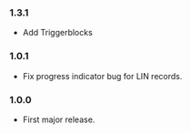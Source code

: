### 1.3.1
* Add Triggerblocks

### 1.0.1
* Fix progress indicator bug for LIN records.

### 1.0.0
* First major release.
